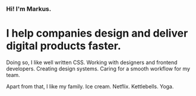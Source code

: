 ### Hi! I'm Markus.

# I help companies design and deliver digital products faster.

Doing so, I like well written CSS. Working with designers and frontend developers. Creating design systems. Caring for a smooth workflow for my team.

Apart from that, I like my family. Ice cream. Netflix. Kettlebells. Yoga.
